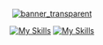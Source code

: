 <div align="center">

[![banner_transparent](https://i.ibb.co/z5NSsV1/banner-gh-2.png)](https://davidpeterson.me)

[![My Skills](https://skillicons.dev/icons?i=django,fastapi,flask,nodejs,html,linux,docker,aws,gcp,azure,redis,cloudflare,heroku,nginx,vercel)](https://davidpeterson.me)
[![My Skills](https://skillicons.dev/icons?i=git,github,gitlab,js,py,java,mongodb,mysql,postgres,linux,ps,postman,vscode)](https://davidpeterson.me)

</div>
